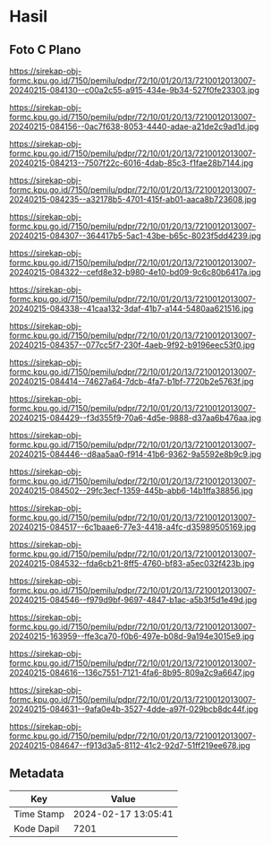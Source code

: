 # Hasil

## Foto C Plano

https://sirekap-obj-formc.kpu.go.id/7150/pemilu/pdpr/72/10/01/20/13/7210012013007-20240215-084130--c00a2c55-a915-434e-9b34-527f0fe23303.jpg

https://sirekap-obj-formc.kpu.go.id/7150/pemilu/pdpr/72/10/01/20/13/7210012013007-20240215-084156--0ac7f638-8053-4440-adae-a21de2c9ad1d.jpg

https://sirekap-obj-formc.kpu.go.id/7150/pemilu/pdpr/72/10/01/20/13/7210012013007-20240215-084213--7507f22c-6016-4dab-85c3-f1fae28b7144.jpg

https://sirekap-obj-formc.kpu.go.id/7150/pemilu/pdpr/72/10/01/20/13/7210012013007-20240215-084235--a32178b5-4701-415f-ab01-aaca8b723608.jpg

https://sirekap-obj-formc.kpu.go.id/7150/pemilu/pdpr/72/10/01/20/13/7210012013007-20240215-084307--364417b5-5ac1-43be-b65c-8023f5dd4239.jpg

https://sirekap-obj-formc.kpu.go.id/7150/pemilu/pdpr/72/10/01/20/13/7210012013007-20240215-084322--cefd8e32-b980-4e10-bd09-9c6c80b6417a.jpg

https://sirekap-obj-formc.kpu.go.id/7150/pemilu/pdpr/72/10/01/20/13/7210012013007-20240215-084338--41caa132-3daf-41b7-a144-5480aa621516.jpg

https://sirekap-obj-formc.kpu.go.id/7150/pemilu/pdpr/72/10/01/20/13/7210012013007-20240215-084357--077cc5f7-230f-4aeb-9f92-b9196eec53f0.jpg

https://sirekap-obj-formc.kpu.go.id/7150/pemilu/pdpr/72/10/01/20/13/7210012013007-20240215-084414--74627a64-7dcb-4fa7-b1bf-7720b2e5763f.jpg

https://sirekap-obj-formc.kpu.go.id/7150/pemilu/pdpr/72/10/01/20/13/7210012013007-20240215-084429--f3d355f9-70a6-4d5e-9888-d37aa6b476aa.jpg

https://sirekap-obj-formc.kpu.go.id/7150/pemilu/pdpr/72/10/01/20/13/7210012013007-20240215-084446--d8aa5aa0-f914-41b6-9362-9a5592e8b9c9.jpg

https://sirekap-obj-formc.kpu.go.id/7150/pemilu/pdpr/72/10/01/20/13/7210012013007-20240215-084502--29fc3ecf-1359-445b-abb6-14b1ffa38856.jpg

https://sirekap-obj-formc.kpu.go.id/7150/pemilu/pdpr/72/10/01/20/13/7210012013007-20240215-084517--6c1baae6-77e3-4418-a4fc-d35989505169.jpg

https://sirekap-obj-formc.kpu.go.id/7150/pemilu/pdpr/72/10/01/20/13/7210012013007-20240215-084532--fda6cb21-8ff5-4760-bf83-a5ec032f423b.jpg

https://sirekap-obj-formc.kpu.go.id/7150/pemilu/pdpr/72/10/01/20/13/7210012013007-20240215-084546--f979d9bf-9697-4847-b1ac-a5b3f5d1e49d.jpg

https://sirekap-obj-formc.kpu.go.id/7150/pemilu/pdpr/72/10/01/20/13/7210012013007-20240215-163959--ffe3ca70-f0b6-497e-b08d-9a194e3015e9.jpg

https://sirekap-obj-formc.kpu.go.id/7150/pemilu/pdpr/72/10/01/20/13/7210012013007-20240215-084616--136c7551-7121-4fa6-8b95-809a2c9a6647.jpg

https://sirekap-obj-formc.kpu.go.id/7150/pemilu/pdpr/72/10/01/20/13/7210012013007-20240215-084631--9afa0e4b-3527-4dde-a97f-029bcb8dc44f.jpg

https://sirekap-obj-formc.kpu.go.id/7150/pemilu/pdpr/72/10/01/20/13/7210012013007-20240215-084647--f913d3a5-8112-41c2-92d7-51ff219ee678.jpg


## Metadata

| Key        | Value               |
| ---------- | ------------------- |
| Time Stamp | 2024-02-17 13:05:41 |
| Kode Dapil | 7201                |




